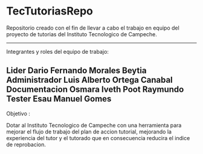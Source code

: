 # TecTutoriasRepo
Repositorio creado con el fin de llevar a cabo el trabajo en equipo del proyecto
de tutorias del Instituto Tecnologico de Campeche.

--------------------------------------------------------------------------------
Integrantes y roles del equipo de trabajo:

  Lider          Dario Fernando Morales Beytia
  Administrador  Luis Alberto Ortega Canabal
  Documentacion  Osmara Iveth Poot Raymundo
  Tester         Esau Manuel Gomes
--------------------------------------------------------------------------------
Objetivo :

  Dotar al Instituto Tecnologico de Campeche con una herramienta para mejorar
  el flujo de trabajo del plan de accion tutorial, mejorando la experiencia del
  tutor y el tutorado que en consecuencia reducira el indice de reprobacion.
